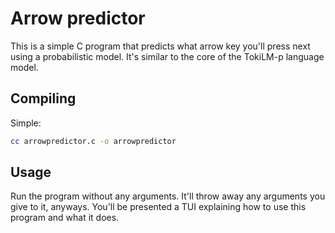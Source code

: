 # Arrow predictor

This is a simple C program that predicts what arrow key you'll press next using a probabilistic model. It's similar to
the core of the TokiLM-p language model.

## Compiling
Simple:
```sh
cc arrowpredictor.c -o arrowpredictor
```

## Usage
Run the program without any arguments. It'll throw away any arguments you give to it, anyways. You'll be presented a
TUI explaining how to use this program and what it does.
